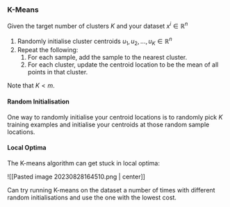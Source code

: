 ### K-Means
Given the target number of clusters $K$ and your dataset $x^{i}\in \mathbb{R}^{n}$ 
 1. Randomly initialise cluster centroids $u_{1}, u_{2}, ..., u_{K} \in \mathbb{R}^{n}$
 2. Repeat the following:
	 1. For each sample, add the sample to the nearest cluster.
	 2. For each cluster, update the centroid location to be the mean of all points in that cluster.

Note that $K < m$.

#### Random Initialisation
One way to randomly initialise your centroid locations is to randomly pick $K$ training examples and initialise your centroids at those random sample locations.

#### Local Optima 
The K-means algorithm can get stuck in local optima:

![[Pasted image 20230828164510.png | center]]

Can try running K-means on the dataset a number of times with different random initialisations and use the one with the lowest cost.
